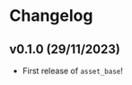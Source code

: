 # Changelog

<!--next-version-placeholder-->

## v0.1.0 (29/11/2023)

- First release of `asset_base`!